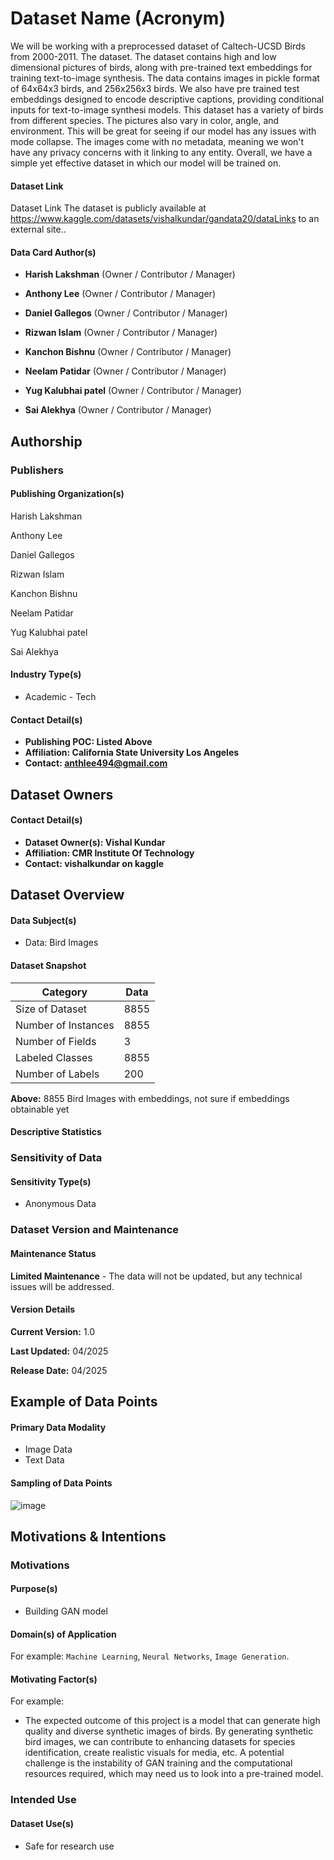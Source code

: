 # Dataset Name (Acronym)
We will be working with a preprocessed dataset of Caltech-UCSD Birds from 2000-2011. The dataset. The dataset contains high and low dimensional pictures of birds, along with pre-trained text embeddings for training text-to-image synthesis. The data contains images in pickle format of 64x64x3 birds, and 256x256x3 birds. We also have pre trained test embeddings designed to encode descriptive captions, providing conditional inputs for text-to-image synthesi models. This dataset has a variety of birds from different species. The pictures also vary in color, angle, and environment. This will be great for seeing if our model has any issues with mode collapse. The images come with no metadata, meaning we won't have any privacy concerns with it linking to any entity. Overall, we have a simple yet effective dataset in which our model will be trained on.
#### Dataset Link
<!-- info: Provide a link to the dataset: -->
<!-- width: half -->
Dataset Link
The dataset is publicly available at https://www.kaggle.com/datasets/vishalkundar/gandata20/dataLinks to an external site..
#### Data Card Author(s)
<!-- info: Select **one role per** Data Card Author:

(Usage Note: Select the most appropriate choice to describe the author's role
in creating the Data Card.) -->
<!-- width: half -->
- **Harish Lakshman** (Owner / Contributor / Manager)

- **Anthony Lee** (Owner / Contributor / Manager)

- **Daniel Gallegos** (Owner / Contributor / Manager)

- **Rizwan Islam** (Owner / Contributor / Manager)

- **Kanchon Bishnu** (Owner / Contributor / Manager)

- **Neelam Patidar** (Owner / Contributor / Manager)

- **Yug Kalubhai patel** (Owner / Contributor / Manager)

- **Sai Alekhya** (Owner / Contributor / Manager)


## Authorship
### Publishers
#### Publishing Organization(s)
<!-- scope: telescope -->
<!-- info: Provide the names of the institution or organization responsible
for publishing the dataset: -->
Harish Lakshman

Anthony Lee

Daniel Gallegos

Rizwan Islam

Kanchon Bishnu

Neelam Patidar

Yug Kalubhai patel

Sai Alekhya

#### Industry Type(s)
<!-- scope: periscope -->
<!-- info: Select **all applicable** industry types to which the publishing
organizations belong: -->
- Academic - Tech


#### Contact Detail(s)
<!-- scope: microscope -->
<!-- info: Provide publisher contact details: -->
- **Publishing POC: Listed Above** 
- **Affiliation: California State University Los Angeles** 
- **Contact: anthlee494@gmail.com** 


## Dataset Owners


#### Contact Detail(s)
<!-- scope: periscope -->
<!-- info: Provide pathways to contact dataset owners: -->
- **Dataset Owner(s): Vishal Kundar** 
- **Affiliation: CMR Institute Of Technology** 
- **Contact: vishalkundar on kaggle** 

## Dataset Overview
#### Data Subject(s)
<!-- scope: telescope -->
<!-- info: Select ***all applicable**** subjects contained the dataset: -->
- Data: Bird Images


#### Dataset Snapshot
<!-- scope: periscope -->
<!-- info: Provide a snapshot of the dataset:<br><br>(Use the additional notes
to include relevant information, considerations, and links to table(s) with
more detailed breakdowns.) -->
Category | Data
--- | ---
Size of Dataset | 8855
Number of Instances | 8855
Number of Fields | 3
Labeled Classes | 8855
Number of Labels | 200

**Above:** 8855 Bird Images with embeddings, not sure if embeddings obtainable yet

#### Descriptive Statistics
<!-- width: full -->
<!-- info: Provide basic descriptive statistics for each field.

Use additional notes to capture any other relevant information or
considerations.

Usage Note: Some statistics will be relevant for numeric data, for not for
strings. -->



### Sensitivity of Data
#### Sensitivity Type(s)
<!-- scope: telescope -->
<!-- info: Select ***all applicable*** data types present in the dataset: -->

- Anonymous Data

### Dataset Version and Maintenance
#### Maintenance Status
<!-- scope: telescope -->
<!-- info: Select **one:** -->


**Limited Maintenance** - The data will not be updated,
but any technical issues will be
addressed.


#### Version Details
<!-- scope: periscope -->
<!-- info: Provide details about **this** version of the dataset: -->
**Current Version:** 1.0

**Last Updated:** 04/2025

**Release Date:** 04/2025




## Example of Data Points
#### Primary Data Modality
<!-- scope: telescope -->
<!-- info: Select **one**: -->
- Image Data
- Text Data

#### Sampling of Data Points
<!-- scope: periscope -->
<!-- info: Provide link(s) to data points or exploratory demos: -->
![image](https://github.com/user-attachments/assets/fc7809d5-3654-46e6-9129-7fc486c6a7b9)



## Motivations & Intentions
### Motivations
#### Purpose(s)
<!-- scope: telescope -->
<!-- info: Select **one**: -->
- Building GAN model

#### Domain(s) of Application
<!-- scope: periscope -->
<!-- info: Provide a list of key domains of application that the dataset has
been designed for:<br><br>(Usage Note: Use comma-separated keywords.) -->
For example: `Machine Learning`, `Neural Networks`, `Image Generation`.



#### Motivating Factor(s)
<!-- scope: microscope -->
<!-- info: List the primary motivations for creating or curating this dataset:

(Usage Note: use this to describe the problem space and corresponding
motivations for the dataset.) -->
For example:

- The expected outcome of this project is a model that can generate high quality and diverse synthetic images of birds. By generating synthetic bird images, we can contribute to enhancing datasets for species identification, create realistic visuals for media, etc. A potential challenge is the instability of GAN training and the computational resources required, which may need us to look into a pre-trained model.


### Intended Use
#### Dataset Use(s)
<!-- scope: telescope -->
<!-- info: Select **one**: -->
- Safe for research use

  
